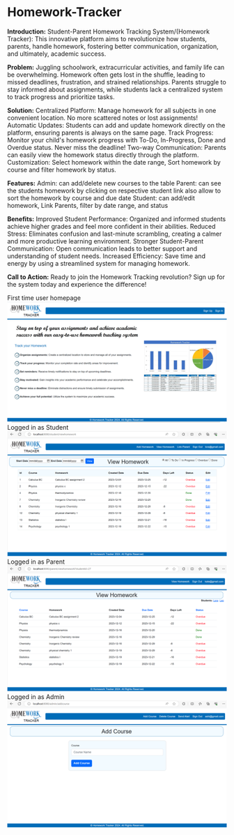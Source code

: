 # Homework-Tracker
**Introduction:**
Student-Parent Homework Tracking System/(Homework Tracker): This innovative platform aims to revolutionize how students, parents, handle homework, fostering better communication, organization, and ultimately, academic success.

**Problem:**
Juggling schoolwork, extracurricular activities, and family life can be overwhelming. Homework often gets lost in the shuffle, leading to missed deadlines, frustration, and strained relationships. Parents struggle to stay informed about assignments, while students lack a centralized system to track progress and prioritize tasks.

**Solution:**
Centralized Platform: Manage homework for all subjects in one convenient location. No more scattered notes or lost assignments!
Automatic Updates: Students can add and update homework directly on the platform, ensuring parents is always on the same page.
Track Progress: Monitor your child's homework progress with To-Do, In-Progress, Done and Overdue status. Never miss the deadline!
Two-way Communication: Parents can easily view the homework status directly through the platform.
Customization: Select homework within the date range, Sort homework by course and filter homework by status.

**Features:**
Admin: can add/delete new courses to the table
Parent: can see the students homework by clicking on respective student link also allow to sort the homework by course and due date
Student: can add/edit homework, Link Parents, filter by date range, and status

**Benefits:**
Improved Student Performance: Organized and informed students achieve higher grades and feel more confident in their abilities.
Reduced Stress: Eliminates confusion and last-minute scrambling, creating a calmer and more productive learning environment.
Stronger Student-Parent Communication: Open communication leads to better support and understanding of student needs.
Increased Efficiency: Save time and energy by using a streamlined system for managing homework.

**Call to Action:**
Ready to join the Homework Tracking revolution? Sign up for the system today and experience the difference!

First time user homepage
![img_2.png](img_2.png)
Logged in as Student
![img_5.png](img_5.png)
Logged in as Parent
![img_4.png](img_4.png)
Logged in as Admin
![img_3.png](img_3.png)